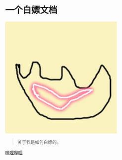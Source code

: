 # 一个白嫖文档

![logo](_media/icon.svg)

> 关于我是如何白嫖的。

[哔哩哔哩](https://space.bilibili.com/3493083744308166)
